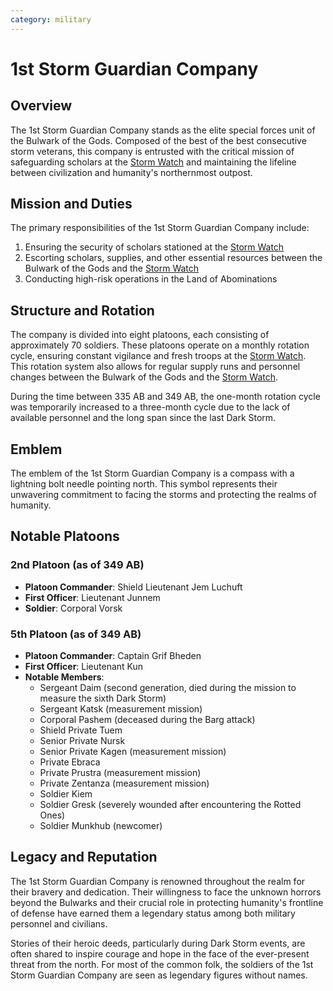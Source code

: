 ```yaml
---
category: military
---
```


# 1st Storm Guardian Company

## Overview

The 1st Storm Guardian Company stands as the elite special forces unit of the Bulwark of the Gods. Composed of the best of the best consecutive storm veterans, this company is entrusted with the critical mission of safeguarding scholars at the [Storm Watch](/wiki/geography/eides/land-of-abominations/Storm-Watch.md) and maintaining the lifeline between civilization and humanity's northernmost outpost.

## Mission and Duties

The primary responsibilities of the 1st Storm Guardian Company include:

1. Ensuring the security of scholars stationed at the [Storm Watch](/wiki/geography/eides/land-of-abominations/Storm-Watch.md)
2. Escorting scholars, supplies, and other essential resources between the Bulwark of the Gods and the [Storm Watch](/wiki/geography/eides/land-of-abominations/Storm-Watch.md)
3. Conducting high-risk operations in the Land of Abominations

## Structure and Rotation

The company is divided into eight platoons, each consisting of approximately 70 soldiers. These platoons operate on a monthly rotation cycle, ensuring constant vigilance and fresh troops at the [Storm Watch](/wiki/geography/eides/land-of-abominations/Storm-Watch.md). This rotation system also allows for regular supply runs and personnel changes between the Bulwark of the Gods and the [Storm Watch](/wiki/geography/eides/land-of-abominations/Storm-Watch.md).

During the time between 335 AB and 349 AB, the one-month rotation cycle was temporarily increased to a three-month cycle due to the lack of available personnel and the long span since the last Dark Storm.

## Emblem

The emblem of the 1st Storm Guardian Company is a compass with a lightning bolt needle pointing north. This symbol represents their unwavering commitment to facing the storms and protecting the realms of humanity.

## Notable Platoons

### 2nd Platoon (as of 349 AB)

- **Platoon Commander**: Shield Lieutenant Jem Luchuft
- **First Officer**: Lieutenant Junnem
- **Soldier**: Corporal Vorsk

### 5th Platoon (as of 349 AB)

- **Platoon Commander**: Captain Grif Bheden
- **First Officer**: Lieutenant Kun
- **Notable Members**:
  - Sergeant Daim (second generation, died during the mission to measure the sixth Dark Storm)
  - Sergeant Katsk (measurement mission)
  - Corporal Pashem (deceased during the Barg attack)
  - Shield Private Tuem
  - Senior Private Nursk
  - Senior Private Kagen (measurement mission)
  - Private Ebraca
  - Private Prustra (measurement mission)
  - Private Zentanza (measurement mission)
  - Soldier Kiem
  - Soldier Gresk (severely wounded after encountering the Rotted Ones)
  - Soldier Munkhub (newcomer)

## Legacy and Reputation

The 1st Storm Guardian Company is renowned throughout the realm for their bravery and dedication. Their willingness to face the unknown horrors beyond the Bulwarks and their crucial role in protecting humanity's frontline of defense have earned them a legendary status among both military personnel and civilians.

Stories of their heroic deeds, particularly during Dark Storm events, are often shared to inspire courage and hope in the face of the ever-present threat from the north. For most of the common folk, the soldiers of the 1st Storm Guardian Company are seen as legendary figures without names.
